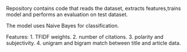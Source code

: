 Repository contains code that reads the dataset, extracts features,trains model and performs an evaluation 
on test dataset.

The model uses Naive Bayes for classification.

Features:
	1. TFIDF weights.
	2. number of citations.
	3. polarity and subjectivity.
	4. unigram and bigram match between title and article data.

